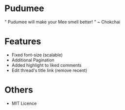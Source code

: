 Pudumee
=======

" Pudumee will make your Mee smell better! "
~ Chokchai

Features
========

- Fixed font-size (scalable)
- Additional Pagination
- Added highlight to liked comments
- Edit thread's title link (remove recent)

Others
======

- MIT Licence